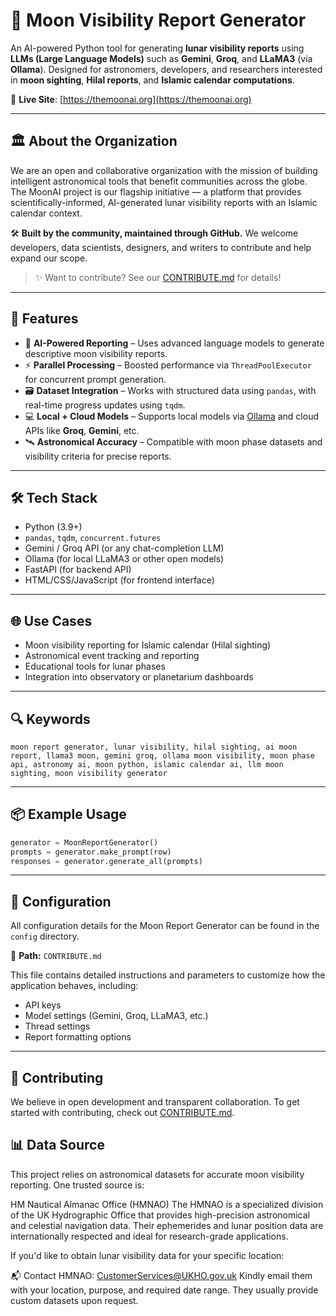 # 🌙 Moon Visibility Report Generator

An AI-powered Python tool for generating **lunar visibility reports** using **LLMs (Large Language Models)** such as **Gemini**, **Groq**, and **LLaMA3** (via **Ollama**). Designed for astronomers, developers, and researchers interested in **moon sighting**, **Hilal reports**, and **Islamic calendar computations**.

🔗 **Live Site**: [https://themoonai.org](https://themoonai.org)

---

## 🏛️ About the Organization

We are an open and collaborative organization with the mission of building intelligent astronomical tools that benefit communities across the globe. The MoonAI project is our flagship initiative — a platform that provides scientifically-informed, AI-generated lunar visibility reports with an Islamic calendar context.

🛠️ **Built by the community, maintained through GitHub.**
We welcome developers, data scientists, designers, and writers to contribute and help expand our scope.

> ✨ Want to contribute? See our [CONTRIBUTE.md](./CONTRIBUTE.md) for details!

---

## 🚀 Features

* 🧠 **AI-Powered Reporting** – Uses advanced language models to generate descriptive moon visibility reports.
* ⚡ **Parallel Processing** – Boosted performance via `ThreadPoolExecutor` for concurrent prompt generation.
* 🗃️ **Dataset Integration** – Works with structured data using `pandas`, with real-time progress updates using `tqdm`.
* 💻 **Local + Cloud Models** – Supports local models via [Ollama](https://ollama.com) and cloud APIs like **Groq**, **Gemini**, etc.
* 🛰️ **Astronomical Accuracy** – Compatible with moon phase datasets and visibility criteria for precise reports.

---

## 🛠️ Tech Stack

* Python (3.9+)
* `pandas`, `tqdm`, `concurrent.futures`
* Gemini / Groq API (or any chat-completion LLM)
* Ollama (for local LLaMA3 or other open models)
* FastAPI (for backend API)
* HTML/CSS/JavaScript (for frontend interface)

---

## 🌐 Use Cases

* Moon visibility reporting for Islamic calendar (Hilal sighting)
* Astronomical event tracking and reporting
* Educational tools for lunar phases
* Integration into observatory or planetarium dashboards

---

## 🔍 Keywords

```
moon report generator, lunar visibility, hilal sighting, ai moon report, llama3 moon, gemini groq, ollama moon visibility, moon phase api, astronomy ai, moon python, islamic calendar ai, llm moon sighting, moon visibility generator
```

---

## 📦 Example Usage

```python
generator = MoonReportGenerator()
prompts = generator.make_prompt(row)
responses = generator.generate_all(prompts)
```

---

## 🔧 Configuration

All configuration details for the Moon Report Generator can be found in the `config` directory.

📁 **Path:** `CONTRIBUTE.md`

This file contains detailed instructions and parameters to customize how the application behaves, including:

* API keys
* Model settings (Gemini, Groq, LLaMA3, etc.)
* Thread settings
* Report formatting options

---

## 🤝 Contributing

We believe in open development and transparent collaboration.
To get started with contributing, check out [CONTRIBUTE.md](./CONTRIBUTE.md).

## 📊 Data Source

This project relies on astronomical datasets for accurate moon visibility reporting. One trusted source is:

HM Nautical Almanac Office (HMNAO)
The HMNAO is a specialized division of the UK Hydrographic Office that provides high-precision astronomical and celestial navigation data. Their ephemerides and lunar position data are internationally respected and ideal for research-grade applications.

If you'd like to obtain lunar visibility data for your specific location:

📬 Contact HMNAO:
CustomerServices@UKHO.gov.uk
Kindly email them with your location, purpose, and required date range. They usually provide custom datasets upon request.
